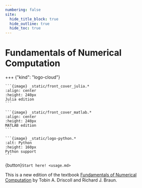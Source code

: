 ```yaml
---
numbering: false
site:
  hide_title_block: true
  hide_outline: true
  hide_toc: true
---
```


# Fundamentals of Numerical Computation

+++ {"kind": "logo-cloud"}

`````{grid}
```{image} _static/front_cover_julia.*
:align: center
:height: 240px
Julia edition
``` 

```{image} _static/front_cover_matlab.*
:align: center
:height: 240px
MATLAB edition
``` 

```{image} _static/logo-python.*
:alt: Python
:height: 160px
Python support
``` 

`````

{button}`Start here! <usage.md>`

This is a new edition of the textbook [Fundamentals of Numerical Computation](https://tobydriscoll.net/FNC) by Tobin A. Driscoll and Richard J. Braun.

